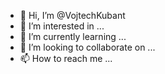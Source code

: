 - 👋 Hi, I’m @VojtechKubant
- 👀 I’m interested in ...
- 🌱 I’m currently learning ...
- 💞️ I’m looking to collaborate on ...
- 📫 How to reach me ...

<!---
VojtechKubant/VojtechKubant is a ✨ special ✨ repository because its `README.md` (this file) appears on your GitHub profile.
You can click the Preview link to take a look at your changes.
--->
